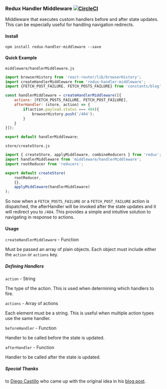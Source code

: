 ### Redux Handler Middleware [![CircleCI](https://circleci.com/gh/ZachPerkitny/redux-handler-middleware.svg?style=svg)](https://circleci.com/gh/ZachPerkitny/redux-handler-middleware)

Middleware that executes custom handlers before and after state updates.  This can be especially useful for handling navigation redirects.

#### Install
`npm install redux-handler-middleware --save`

#### Quick Example
`middleware/handlerMiddleware.js`
```javascript
import browserHistory from 'react-router/lib/browserHistory';
import createHandlerMiddleware from 'redux-handler-middleware';
import {FETCH_POST_FAILURE, FETCH_POSTS_FAILURE} from 'constants/blog';

const handlerMiddleware = createHandlerMiddleware([{
    actions: [FETCH_POSTS_FAILURE, FETCH_POST_FAILURE],
    afterHandler: (store, action) => {
        if(action.payload.status === 404){
            browserHistory.push('/404');
        }
    }
}]);

export default handlerMiddleware;
```
`store/createStore.js`
```javascript
import { createStore, applyMiddleware, combineReducers } from 'redux';
import handlerMiddleware from 'middleware/handlerMiddleware';
import rootReducer from 'reducers';

export default createStore(
    rootReducer,
    {},
    applyMiddleware(handlerMiddleware)
);
```
So now when a `FETCH_POSTS_FAILURE` or a `FETCH_POST_FAILURE` action is dispatched, the afterHandler will be invoked after the state updates and it will redirect you to `/404`. This provides a simple and intuitive solution to navigating in response to actions.

#### Usage
`createHandlerMiddleware` - Function

Must be passed an array of plain objects. Each object must include either the `action` or `actions` key.
##### Defining Handlers
`action` -  String

The type of the action. This is used when determining which handlers to fire.

`actions` - Array of actions

Each element must be a string. This is useful when multiple action types use the same handler.

`beforeHandler` - Function

Handler to be called before the state is updated.

`afterHandler` - Function

Handler to be called after the state is updated.


##### Special Thanks
to [Diego Castillo](https://github.com/diegocasmo) who came up with the original idea in his [blog post](https://medium.com/trisfera/navigation-redirects-through-redux-middleware-1d2518695fd1).